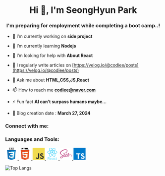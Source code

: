 <h1 align="center">Hi 👋, I'm SeongHyun Park</h1>
<h3 align="center">I'm preparing for employment while completing a boot camp..!</h3>

- 🔭 I’m currently working on **side project**

- 🌱 I’m currently learning **Nodejs**

- 🤝 I’m looking for help with **About React**

- 📝 I regularly write articles on [https://velog.io/@codiee/posts](https://velog.io/@codiee/posts)

- 💬 Ask me about **HTML,CSS,JS,React**

- 📫 How to reach me **codiee@naver.com**

- ⚡ Fun fact **AI can't surpass humans maybe...**

- 🔨 Blog creation date : **March 27, 2024**
<h3 align="left">Connect with me:</h3>
<p align="left">
</p>

<h3 align="left">Languages and Tools:</h3>
<p align="left">
  <a href="https://www.w3schools.com/css/" target="_blank" rel="noreferrer">
    <img src="https://raw.githubusercontent.com/devicons/devicon/master/icons/css3/css3-original-wordmark.svg" alt="css3" width="40" height="40"/>
  </a>
  <a href="https://www.w3.org/html/" target="_blank" rel="noreferrer">
    <img src="https://raw.githubusercontent.com/devicons/devicon/master/icons/html5/html5-original-wordmark.svg" alt="html5" width="40" height="40"/>
  </a>
  <a href="https://developer.mozilla.org/en-US/docs/Web/JavaScript" target="_blank" rel="noreferrer">
    <img src="https://raw.githubusercontent.com/devicons/devicon/master/icons/javascript/javascript-original.svg" alt="javascript" width="40" height="40"/>
  </a>
  <a href="https://reactjs.org/" target="_blank" rel="noreferrer">
    <img src="https://raw.githubusercontent.com/devicons/devicon/master/icons/react/react-original-wordmark.svg" alt="react" width="40" height="40"/>
  </a>
  <a href="https://sass-lang.com" target="_blank" rel="noreferrer">
    <img src="https://raw.githubusercontent.com/devicons/devicon/master/icons/sass/sass-original.svg" alt="sass" width="40" height="40"/>
  </a>
  <a href="https://www.typescriptlang.org/" target="_blank" rel="noreferrer">
    <img src="https://raw.githubusercontent.com/devicons/devicon/master/icons/typescript/typescript-original.svg" alt="typescript" width="40" height="40"/>
  </a>
</p>

![Top Langs](https://github-readme-stats.vercel.app/api/top-langs/?username=anuraghazra&layout=compact)

